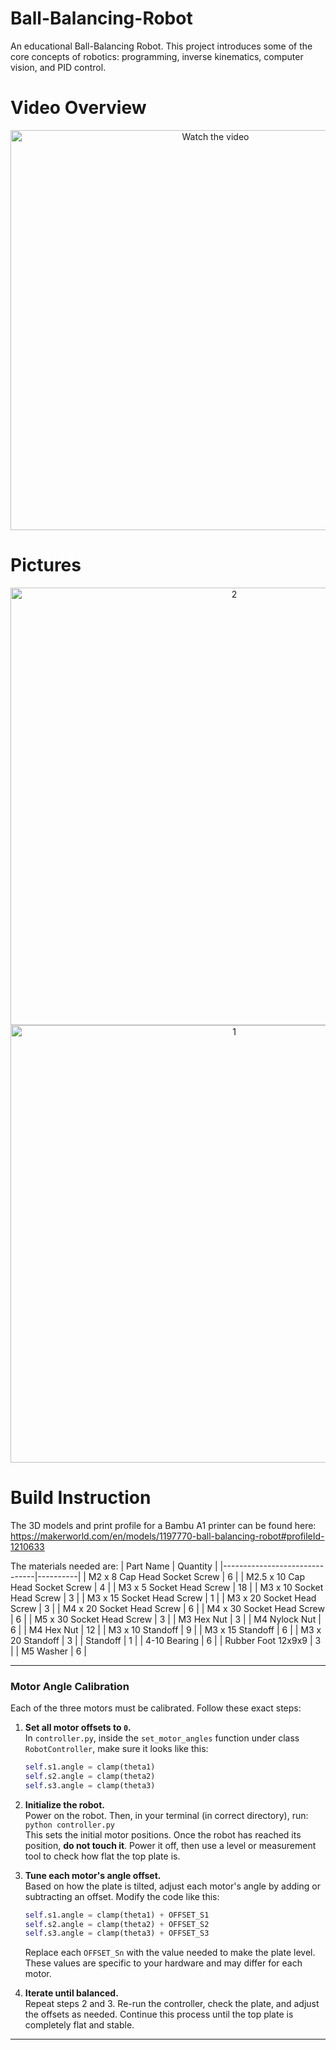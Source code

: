 # Ball-Balancing-Robot
An educational Ball-Balancing Robot. This project introduces some of the core concepts of robotics: programming, inverse kinematics, computer vision, and PID control.

# Video Overview
<div align="center">
  <a href="https://www.youtube.com/watch?v=l92hJUUjWb0&t=6s">
    <img src="https://img.youtube.com/vi/l92hJUUjWb0/0.jpg" alt="Watch the video" width="640">
  </a>
</div>

# Pictures

<div align="center">
  <img src="https://github.com/user-attachments/assets/a4252720-81c4-4c18-85fc-d38fa5c8ed7a" alt="2" width="700" />
</div>
<div align="center">
  <img src="https://github.com/user-attachments/assets/8eb9a714-8835-46d8-bd33-cb98a85422c6" alt="1" width="700" />
</div>


# Build Instruction

The 3D models and print profile for a Bambu A1 printer can be found here: https://makerworld.com/en/models/1197770-ball-balancing-robot#profileId-1210633

The materials needed are:
| Part Name                     | Quantity |
|-------------------------------|----------|
| M2 x 8 Cap Head Socket Screw  | 6        |
| M2.5 x 10 Cap Head Socket Screw  | 4        |
| M3 x 5 Socket Head Screw      | 18       |
| M3 x 10 Socket Head Screw     | 3        |
| M3 x 15 Socket Head Screw     | 1        |
| M3 x 20 Socket Head Screw     | 3        |
| M4 x 20 Socket Head Screw     | 6        |
| M4 x 30 Socket Head Screw     | 6        |
| M5 x 30 Socket Head Screw     | 3        |
| M3 Hex Nut                   | 3        |
| M4 Nylock Nut                | 6        |
| M4 Hex Nut                   | 12       |
| M3 x 10 Standoff             | 9        |
| M3 x 15 Standoff             | 6        |
| M3 x 20 Standoff             | 3        |
| Standoff                     | 1        |
| 4-10 Bearing                 | 6        |
| Rubber Foot 12x9x9           | 3        |
| M5 Washer                    | 6        |

---

### Motor Angle Calibration
Each of the three motors must be calibrated. Follow these exact steps:

1. **Set all motor offsets to `0`.**  
   In `controller.py`, inside the `set_motor_angles` function under class `RobotController`, make sure it looks like this:  
   ```python
   self.s1.angle = clamp(theta1)
   self.s2.angle = clamp(theta2)
   self.s3.angle = clamp(theta3)
    ```
2. **Initialize the robot.**  
   Power on the robot. Then, in your terminal (in correct directory), run:  
   `python controller.py`  
   This sets the initial motor positions. Once the robot has reached its position, **do not touch it**. Power it off, then use a level or measurement tool to check how flat the top plate is.

3. **Tune each motor's angle offset.**  
   Based on how the plate is tilted, adjust each motor's angle by adding or subtracting an offset. Modify the code like this:
   ```python
   self.s1.angle = clamp(theta1) + OFFSET_S1
   self.s2.angle = clamp(theta2) + OFFSET_S2
   self.s3.angle = clamp(theta3) + OFFSET_S3
   ```
   Replace each `OFFSET_Sn` with the value needed to make the plate level. These values are specific to your hardware and may differ for each motor.

4. **Iterate until balanced.**  
   Repeat steps 2 and 3. Re-run the controller, check the plate, and adjust the offsets as needed. Continue this process until the top plate is completely flat and stable.

---

